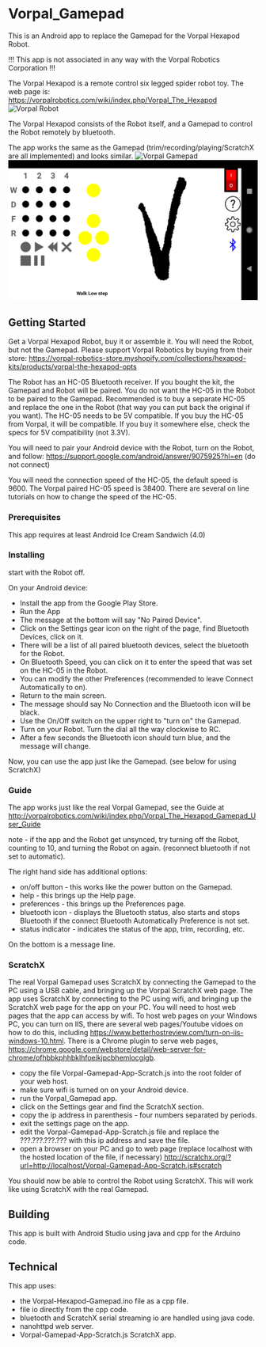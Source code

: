 # Vorpal_Gamepad
This is an Android app to replace the Gamepad for the Vorpal Hexapod Robot.

!!! This app is not associated in any way with the Vorpal Robotics Corporation !!!

The Vorpal Hexapod is a remote control six legged spider robot toy.
The web page is:
https://vorpalrobotics.com/wiki/index.php/Vorpal_The_Hexapod
<img src="https://vorpalrobotics.com/wiki/images/7/7b/Scamp-Leg-Raised.jpg" alt="Vorpal Robot"/>

The Vorpal Hexapod consists of the Robot itself, and a Gamepad to control the Robot remotely by bluetooth.

The app works the same as the Gamepad (trim/recording/playing/ScratchX are all implemented) and looks similar.
<img src="https://vorpalrobotics.com/wiki/images/9/93/Gamepad-Top-View-v2.png" alt="Vorpal Gamepad"/>
<img src="images/Vorpal_Gamepad_main_screen.png" alt="Vorpal Gamepad app"/>

## Getting Started

Get a Vorpal Hexapod Robot, buy it or assemble it. You will need the Robot, but not the Gamepad. Please support Vorpal Robotics by buying from their store:
https://vorpal-robotics-store.myshopify.com/collections/hexapod-kits/products/vorpal-the-hexapod-opts

The Robot has an HC-05 Bluetooth receiver. If you bought the kit, the Gamepad and Robot will be paired. You do not want the HC-05 in the Robot to be paired to the Gamepad. Recommended is to buy a separate HC-05 and replace the one in the Robot (that way you can put back the original if you want). The HC-05 needs to be 5V compatible. If you buy the HC-05 from Vorpal, it will be compatible. If you buy it somewhere else, check the specs for 5V compatibility (not 3.3V).

You will need to pair your Android device with the Robot, turn on the Robot, and follow: https://support.google.com/android/answer/9075925?hl=en (do not connect)

You will need the connection speed of the HC-05, the default speed is 9600. The Vorpal paired HC-05 speed is 38400. There are several on line tutorials on how to change the speed of the HC-05.

### Prerequisites

This app requires at least Android Ice Cream Sandwich (4.0)

### Installing

start with the Robot off.

On your Android device:
- Install the app from the Google Play Store.
- Run the App
- The message at the bottom will say "No Paired Device".
- Click on the Settings gear icon on the right of the page, find Bluetooth Devices, click on it.
- There will be a list of all paired bluetooth devices, select the bluetooth for the Robot.
- On Bluetooth Speed, you can click on it to enter the speed that was set on the HC-05 in the Robot.
- You can modify the other Preferences (recommended to leave Connect Automatically to on).
- Return to the main screen.
- The message should say No Connection and the Bluetooth icon will be black.
- Use the On/Off switch on the upper right to "turn on" the Gamepad.
- Turn on your Robot. Turn the dial all the way clockwise to RC.
- After a few seconds the Bluetooth icon should turn blue, and the message will change.

Now, you can use the app just like the Gamepad.
(see below for using ScratchX)

### Guide

The app works just like the real Vorpal Gamepad, see the Guide at
http://vorpalrobotics.com/wiki/index.php/Vorpal_The_Hexapod_Gamepad_User_Guide

note - if the app and the Robot get unsynced, try turning off the Robot, counting to 10, and turning the Robot on again. (reconnect bluetooth if not set to automatic).

The right hand side has additional options:
- on/off button - this works like the power button on the Gamepad.
- help - this brings up the Help page.
- preferences - this brings up the Preferences page.
- bluetooth icon - displays the Bluetooth status, also starts and stops Bluetooth if the connect Bluetooth Automatically Preference is not set.
- status indicator - indicates the status of the app, trim, recording, etc.

On the bottom is a message line.

### ScratchX

The real Vorpal Gamepad uses ScratchX by connecting the Gamepad to the PC using a USB cable, and bringing up the Vorpal ScratchX web page.
The app uses ScratchX by connecting to the PC using wifi, and bringing up the ScratchX web page for the app on your PC.
You will need to host web pages that the app can access by wifi. To host web pages on your Windows PC, you can turn on IIS, there are several web pages/Youtube vidoes on how to do this, including https://www.betterhostreview.com/turn-on-iis-windows-10.html. There is a Chrome plugin to serve web pages, https://chrome.google.com/webstore/detail/web-server-for-chrome/ofhbbkphhbklhfoeikjpcbhemlocgigb.

- copy the file Vorpal-Gamepad-App-Scratch.js into the root folder of your web host.
- make sure wifi is turned on on your Android device.
- run the Vorpal_Gamepad app.
- click on the Settings gear and find the ScratchX section.
- copy the ip address in parenthesis - four numbers separated by periods.
- exit the settings page on the app.
- edit the Vorpal-Gamepad-App-Scratch.js file and replace the ???.???.???.??? with this ip address and save the file.
- open a browser on your PC and go to web page (replace localhost with the hosted location of the file, if necessary)
     http://scratchx.org/?url=http://localhost/Vorpal-Gamepad-App-Scratch.js#scratch
 
 You should now be able to control the Robot using ScratchX. This will work like using ScratchX with the real Gamepad.

## Building

This app is built with Android Studio using java and cpp for the Arduino code.

## Technical

This app uses:
- the Vorpal-Hexapod-Gamepad.ino file as a cpp file.
- file io directly from the cpp code.
- bluetooth and ScratchX serial streaming io are handled using java code.
- nanohttpd web server.
- Vorpal-Gamepad-App-Scratch.js ScratchX app.
